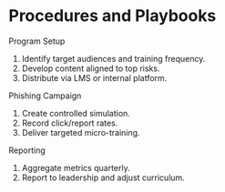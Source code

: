 # Procedures and Playbooks
Program Setup
1. Identify target audiences and training frequency.  
2. Develop content aligned to top risks.  
3. Distribute via LMS or internal platform.  

Phishing Campaign
1. Create controlled simulation.  
2. Record click/report rates.  
3. Deliver targeted micro-training.  

Reporting
1. Aggregate metrics quarterly.  
2. Report to leadership and adjust curriculum.
